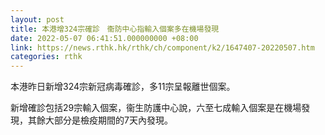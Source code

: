 ```yaml
---
layout: post
title: 本港增324宗確診　衞防中心指輸入個案多在機場發現
date: 2022-05-07 06:41:51.000000000 +08:00
link: https://news.rthk.hk/rthk/ch/component/k2/1647407-20220507.htm
categories: rthk
---
```


本港昨日新增324宗新冠病毒確診，多11宗呈報離世個案。

新增確診包括29宗輸入個案，衞生防護中心說，六至七成輸入個案是在機場發現，其餘大部分是檢疫期間的7天內發現。
